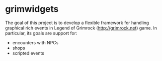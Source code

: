 grimwidgets
===========

The goal of this project is to develop a flexible framework
for handling graphical rich events in Legend of Grimrock
(http://grimrock.net) game. In particular, its goals are
support for:

- encounters with NPCs
- shops
- scripted events
